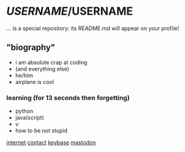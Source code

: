 # $USERNAME/$USERNAME

... is a special repository: its README.md will appear on your profile!

## "biography"

- i am absolute crap at coding
- (and everything else)
- he/him
- airplane is cool

### learning (for 13 seconds then forgetting)
- python
- java(script)
- v
- how to be not stupid

[internet](https://zeromomentum.me)
[contact](https://zeromomentum.me/contact)
[keybase](https://keybase.io/zeromomentum)
[mastodon](https://mstdn.social/@zeromomentum)
